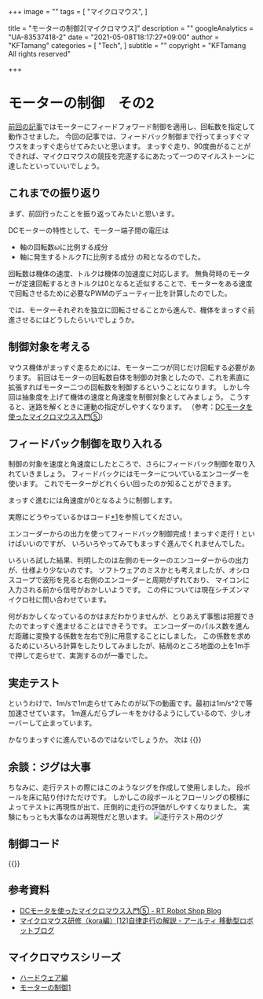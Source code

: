 +++
image = ""
tags = [
 "マイクロマウス",
]

title = "モーターの制御2[マイクロマウス]"
description = ""
googleAnalytics = "UA-83537418-2"
date = "2021-05-08T18:17:27+09:00"
author = "KFTamang"
categories = [
  "Tech",
]
subtitle = ""
copyright = "KFTamang All rights reserved"

+++

# モーターの制御　その2

[前回の記事](https://kftamang.github.io/post/micromouse2/)ではモーターにフィードフォワード制御を適用し、回転数を指定して動作させました。
今回の記事では、フィードバック制御まで行ってまっすぐマウスをまっすぐ走らせてみたいと思います。
まっすぐ走り、90度曲がることができれば、マイクロマウスの競技を完遂するにあたって一つのマイルストーンに
達したといっていいでしょう。

## これまでの振り返り
まず、前回行ったことを振り返ってみたいと思います。

DCモーターの特性として、モーター端子間の電圧は
- 軸の回転数$\omega$に比例する成分
- 軸に発生するトルク$T$に比例する成分
の和となるのでした。

回転数は機体の速度、トルクは機体の加速度に対応します。
無負荷時のモーターが定速回転するときトルクは0となると近似することで、モーターをある速度で回転させるために必要なPWMのデューティー比を計算したのでした。


では、モーターそれぞれを独立に回転させることから進んで、機体をまっすぐ前進させるにはどうしたらいいでしょうか。

## 制御対象を考える
マウス機体がまっすぐ走るためには、モーター二つが同じだけ回転する必要があります。
前回はモーターの回転数自体を制御の対象としたので、これを素直に拡張すればモーター二つの回転数を制御するということになります。
しかし今回は抽象度を上げて機体の速度と角速度を制御対象としてみましょう。
こうすると、迷路を解くときに運動の指定がしやすくなります。
（参考：[DCモータを使ったマイクロマウス入門⑤](https://www.rt-shop.jp/blog/archives/3200)）


## フィードバック制御を取り入れる
制御の対象を速度と角速度にしたところで、さらにフィードバック制御を取り入れていきましょう。
フィードバックにはモーターについているエンコーダーを使います。
これでモーターがどれくらい回ったのか知ることができます。

まっすぐ進むには角速度が0となるように制御します。

実際にどうやっているかはコード[*1](https://kftamang.github.io/post/micromouse3/#制御コード)を参照してください。


エンコーダーからの出力を使ってフィードバック制御完成！まっすぐ走行！といけばいいのですが、
いろいろやってみてもまっすぐ進んでくれませんでした。


いろいろ試した結果、判明したのは左側のモーターのエンコーダーからの出力が、仕様より少ないのです。
ソフトウェアのミスかとも考えましたが、オシロスコープで波形を見ると右側のエンコーダーと周期がずれており、
マイコンに入力される前から信号がおかしいようです。
この件については現在シチズンマイクロ社に問い合わせています。

何がおかしくなっているのかはまだわかりませんが、とりあえず事態は把握できたのでまっすぐ進ませることはできそうです。
エンコーダーのパルス数を進んだ距離に変換する係数を左右で別に用意することにしました。
この係数を求めるためにいろいろ計算をしたりしてみましたが、結局のところ地面の上を1m手で押して走らせて、実測するのが一番でした。

## 実走テスト
というわけで、1m/sで1m走らせてみたのが以下の動画です。最初は1m/s^2で等加速させています。
1m進んだらブレーキをかけるようにしているので、少しオーバーして止まっています。

かなりまっすぐに進んでいるのではないでしょうか。
次は
{{<youtube Z0iManFRjEo>}}

## 余談：ジグは大事
ちなみに、走行テストの際にはこのようなジグを作成して使用しました。
段ボールを床に貼り付けただけです。
しかしこの段ボールとフローリングの模様によってテストに再現性が出て、圧倒的に走行の評価がしやすくなりました。
実験にもっとも大事なのは再現性だと思います。
![走行テスト用のジグ](/images/PXL_20210504_071956901.jpg)

## 制御コード

{{<github bontaco_drive.c>}}

## 参考資料
- [DCモータを使ったマイクロマウス入門⑤ - RT Robot Shop Blog](https://www.rt-shop.jp/blog/archives/3200)
- [マイクロマウス研修（kora編）[12]自律走行の解説 - アールティ 移動型ロボットブログ](https://rt-net.jp/mobility/archives/6571)

## マイクロマウスシリーズ
- [ハードウェア編](https://kftamang.github.io/micromouse1)
- [モーターの制御1](https://kftamang.github.io/post/micromouse2/)